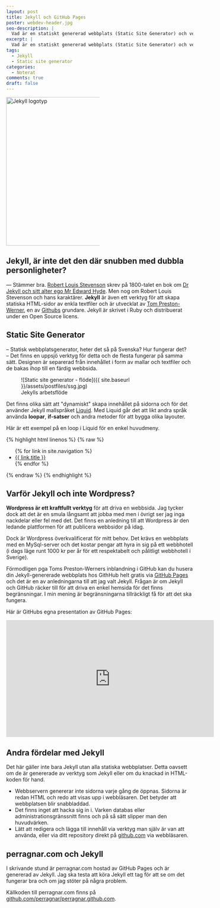 ```yaml
---
layout: post
title: Jekyll och GitHub Pages
poster: webdev-header.jpg
seo-description: |
  Vad är en statiskt genererad webbplats (Static Site Generator) och vem är Jekyll?
excerpt: |
  Vad är en statiskt genererad webbplats (Static Site Generator) och vem är Jekyll?
tags:
  - Jekyll
  - Static site generator
categories:
  - Noterat
comments: true
draft: false
---
```


<img src="{{ site.baseurl }}/assets/postfiles/jekyll-logo.png" alt="Jekyll logotyp" class="float-right" style="width: 400px; max-width: 50%;" />

## Jekyll, är inte det den där snubben med dubbla personligheter?
— Stämmer bra. [Robert Louis Stevenson](https://sv.wikipedia.org/wiki/Robert_Louis_Stevenson) skrev på 1800-talet en bok om [Dr Jekyll och sitt alter ego Mr Edward Hyde](https://sv.wikipedia.org/wiki/Dr._Jekyll_och_Mr._Hyde). Men nog om Robert Louis Stevenson och hans karaktärer.
**Jekyll** är även ett verktyg för att skapa statiska HTML-sidor av enkla textfiler och är utvecklat av [Tom Preston-Werner](https://en.wikipedia.org/wiki/Tom_Preston-Werner), en av [Githubs](https://www.github.com) grundare. Jekyll är skrivet i Ruby och distribuerat under en Open Source licens.

## Static Site Generator

– Statisk webbplatsgenerator, heter det så på Svenska? Hur fungerar det?  
– Det finns en uppsjö verktyg för detta och de flesta fungerar på samma sätt. Designen är separerad från innehållet i form av mallar och textfiler och de bakas ihop till en färdig webbsida.

<figure markdown="1">
  ![Static site generator - flöde]({{ site.baseurl }}/assets/postfiles/ssg.jpg)
  <figcaption>Jekylls arbetsflöde</figcaption>
</figure>

Det finns olika sätt att "dynamiskt" skapa innehållet på sidorna och för det använder Jekyll mallspråket [Liquid](http://shopify.github.io/liquid/). Med Liquid går det att likt andra språk använda **loopar**, **if-satser** och andra metoder för att bygga olika layouter.

Här är ett exempel på en loop i Liquid för en enkel huvudmeny.

{% highlight html linenos %}
{% raw %}
<ul class="main-menu">
  {% for link in site.navigation %}
    <li><a href="{{ site.baseurl }}{{ link.url }}">{{ link.title }}</a></li>
  {% endfor %}
</ul>
{% endraw %}
{% endhighlight %}

## Varför Jekyll och inte Wordpress?

**Wordpress är ett kraftfullt verktyg** för att driva en webbsida. Jag tycker dock att det är en smula långsamt att jobba med men i övrigt ser jag inga nackdelar eller fel med det. Det finns en anledning till att Wordpress är den ledande plattformen för att publicera webbsidor på idag.

Dock är Wordpress överkvalificerat för mitt behov. Det krävs en webbplats med en MySql-server och det kostar pengar att hyra in sig på ett webbhotell (i dags läge runt 1000 kr per år för ett respektabelt och pålitligt webbhotell i Sverige).

Förmodligen pga Toms Preston-Werners inblandning i GitHub kan du husera din Jekyll-genererade webbplats hos GithHub helt gratis via [GitHub Pages](https://pages.github.com/) och det är en av anledningarna till att jag valt Jekyll. Frågan är om Jekyll och GitHub räcker till för att driva en enkel hemsida för det finns begränsningar. I min mening är begränsningarna tillräckligt få för att det ska fungera.

Här är GitHubs egna presentation av GitHub Pages:

<div class="full-width margin">
  <div class="responsive-container ratio-50">
    <iframe width="560" height="315" src="https://www.youtube.com/embed/2MsN8gpT6jY" frameborder="0" allowfullscreen></iframe>
  </div>  
</div>

## Andra fördelar med Jekyll

Det här gäller inte bara Jekyll utan alla statiska webbplatser. Detta oavsett om de är genererade av verktyg som Jekyll eller om du knackad in HTML-koden för hand.

- Webbservern genererar inte sidorna varje gång de öppnas. Sidorna är redan HTML och redo att visas upp i webbläsaren. Det betyder att webbplatsen blir snabbladdad.
- Det finns inget att hacka sig in i. Varken databas eller administrationsgränssnitt finns och på så sätt slipper man den huvudvärken.
- Lätt att redigera och lägga till innehåll via verktyg man själv är van att använda, eller via ditt repository direkt på [github.com](https://github.com) via webbläsaren.

## perragnar.com och Jekyll

I skrivande stund är perragnar.com hostad av GitHub Pages och är genererad av Jekyll. Jag ska testa att köra Jekyll ett tag för att se om det fungerar bra och om jag stöter på några problem.

Källkoden till perragnar.com finns på [github.com/perragnar/perragnar.github.com](https://github.com/perragnar/perragnar.github.io).
